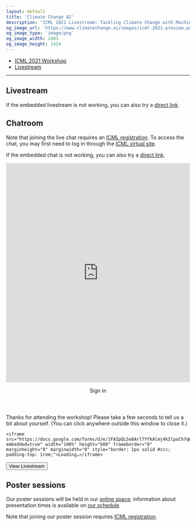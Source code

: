 ```yaml
---
layout: default
title: 'Climate Change AI'
description: 'ICML 2021 Livestream: Tackling Climate Change with Machine Learning'
og_image_url: 'https://www.climatechange.ai/images/icml-2021-preview.png'
og_image_type: 'image/png'
og_image_width: 2803
og_image_height: 1424
---
```


<nav class="breadcrumb" aria-label="breadcrumbs">
  <ul>
    <li><a href="/events/icml2021">ICML 2021 Workshop</a></li>
    <li class='is-active'><a href="#" aria-current="page">Livestream</a></li>
  </ul>
</nav>
<hr>

<h2>Livestream</h2>

<p>If the embedded livestream is not working, you can also try a <a href='https://slideslive.com/38964340' target='_blank'>direct link</a>.</p>

<div id="presentation-embed-38964340"></div>

<script src='https://slideslive.com/embed_presentation.js'></script>
<script>
    embed = new SlidesLiveEmbed('presentation-embed-38964340', {
        presentationId: '38964340',
        autoPlay: false, // change to true to autoplay the embedded presentation
        verticalEnabled: true
    });
</script>

<h2>Chatroom</h2>

<p>Note that joining the live chat requires an <a href='https://icml.cc/Register/view-registration' target='_blank'>ICML registration</a>.
To access the chat, you may first need to log in through the <a href="https://icml.cc/virtual/2021/workshop/8350" target="_blank">ICML virtual site</a>.</p>

<p>If the embedded chat is not working, you can also try a <a href='https://chat.icml.cc/channel/tackling-climate-change-with-machine-learning-16' target='_blank'>direct link</a>.</p>

<iframe frameborder="0" src="https://chat.icml.cc/channel/tackling-climate-change-with-machine-learning-16?layout=embedded" width="100%" height="600px" style="display: block"></iframe>

<div class="modal is-active">
  <div class="modal-background"></div>
  <div class="modal-card">
  <header class="modal-card-head">
    <p class="modal-card-title">Sign in</p>
  </header>
  <section class="modal-card-body">
    <p>Thanks for attending the workshop! Please take a few seconds to tell us a bit about yourself. (You can click anywhere outside this window to close it.)</p>

    <iframe src="https://docs.google.com/forms/d/e/1FAIpQLSe8ArlTYYkAlmj4kIlpoCh7qWYnmtZnQnNKAcnTePw10BTlrg/viewform?embedded=true" width="100%" height="600" frameborder="0" marginheight="0" marginwidth="0" style="border: 1px solid #ccc; padding-top: 1rem;">Loading…</iframe>
  </section>
  <footer class="modal-card-foot">
    <button class="button is-success close-button">View Livestream</button>
  </footer>
  </div>
</div>

<h2>Poster sessions</h2>
<p>Our poster sessions will be held in our <a href='https://tinyurl.com/CCAIICML2021-Poster-Session' target='_blank'>online space</a>; information about presentation times is available on <a href='https://www.climatechange.ai/events/icml2021#schedule' target='_blank'>our schedule</a>.</p>
<p>Note that joining our poster session requires <a href='https://icml.cc/Register/view-registration' target='_blank'>ICML registration</a>.</p>

<script type='text/javascript'>

function setCookie(cname, cvalue, exdays) {
  var d = new Date();
  d.setTime(d.getTime() + (exdays*24*60*60*1000));
  var expires = "expires="+ d.toUTCString();
  document.cookie = cname + "=" + cvalue + ";" + expires + ";path=/";
}

function getCookie(cname) {
  var name = cname + "=";
  var decodedCookie = decodeURIComponent(document.cookie);
  var ca = decodedCookie.split(';');
  for(var i = 0; i <ca.length; i++) {
    var c = ca[i];
    while (c.charAt(0) == ' ') {
      c = c.substring(1);
    }
    if (c.indexOf(name) == 0) {
      return c.substring(name.length, c.length);
    }
  }
  return "";
}

$(document).ready(() => {
  function closeModal() {
    $('.modal').removeClass('is-active');
    setCookie('closed-icml2021-modal', true);
  }

  $('.modal-background').click(closeModal);

  $('.close-button').click(closeModal);

  if (getCookie('closed-icml2021-modal')) {
    closeModal();
  }
});

</script>
